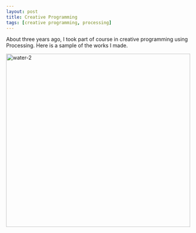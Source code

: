 ```yaml
---
layout: post
title: Creative Programming
tags: [creative programming, processing]
---
```

About three years ago, I took part of course in creative programming using Processing. Here is a sample of the works I made.

<a data-flickr-embed="true" data-context="true"  href="https://www.flickr.com/photos/135263932@N04/29083638765/in/photostream/lightbox/" title="water-2"><img src="https://farm9.staticflickr.com/8312/29083638765_1f1a7d3168.jpg" width="500" height="470" alt="water-2"></a><script async src="//embedr.flickr.com/assets/client-code.js" charset="utf-8"></script>
